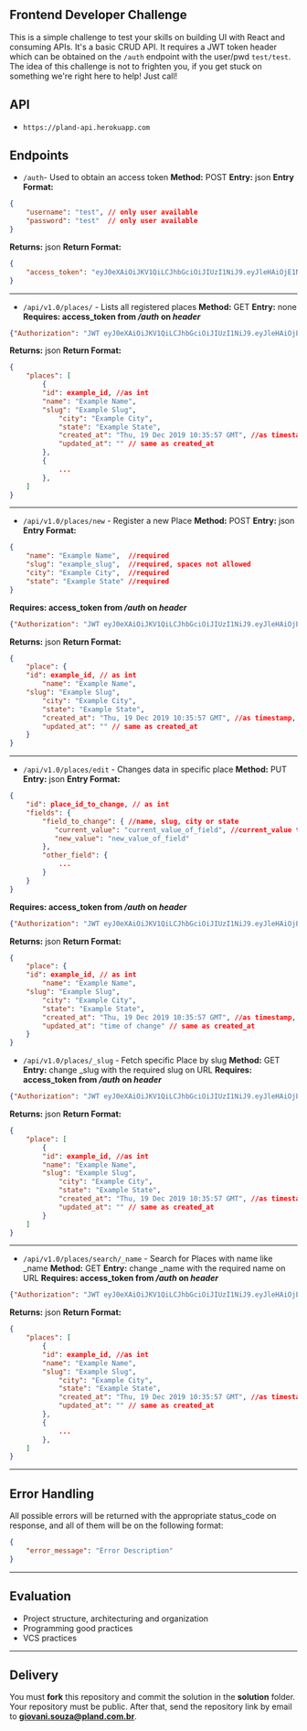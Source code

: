 ## Frontend Developer Challenge
This is a simple challenge to test your skills on building UI with React and consuming APIs.
It's a basic CRUD API. It requires a JWT token header which can be obtained on the `/auth` endpoint with the user/pwd `test/test`. The idea of this challenge is not to frighten you, if you get stuck on something we're right here to help! Just call!


## API
- `https://pland-api.herokuapp.com`

## Endpoints
- `/auth`- Used to obtain an access token
**Method:** POST
**Entry:** json
**Entry Format:**
```json
{
    "username": "test", // only user available
    "password": "test"  // only user available
}
```
**Returns:** json
**Return Format:**
```json
{
    "access_token": "eyJ0eXAiOiJKV1QiLCJhbGciOiJIUzI1NiJ9.eyJleHAiOjE1NzY4MjI0ODUsImlhdCI6MTU3NjgyMDY4NSwibmJmIjoxNTc2ODIwNjg1LCJpZGVudGl0eSI6OTk5OTk5fQ.oOR_Y9KcWcIy4ddY4B-NfdX-y54d3HZMmICjhVgsFkw"
}
```
---
-  `/api/v1.0/places/` - Lists all registered places
**Method:** GET
**Entry:** none
**Requires: access_token from */auth* on *header***
```json
{"Authorization": "JWT eyJ0eXAiOiJKV1QiLCJhbGciOiJIUzI1NiJ9.eyJleHAiOjE1NzY4MjI0ODUsImlhdCI6MTU3NjgyMDY4NSwibmJmIjoxNTc2ODIwNjg1LCJpZGVudGl0eSI6OTk5OTk5fQ.oOR_Y9KcWcIy4ddY4B-NfdX-y54d3HZMmICjhVgsFkw"}
```
**Returns:** json
**Return Format:**
```json
{
    "places": [
        {
	    "id": example_id, //as int
	    "name": "Example Name",
	    "slug": "Example Slug",
            "city": "Example City",
            "state": "Example State",
            "created_at": "Thu, 19 Dec 2019 10:35:57 GMT", //as timestamp, should be formatted as "mm/dd/yyyy hh:ii:ss"?,
            "updated_at": "" // same as created_at
        },
        {
            ...
        },
    ]
}
```
---
-  `/api/v1.0/places/new` - Register a new Place
**Method:** POST
**Entry:** json
**Entry Format:**
```json
{
    "name": "Example Name",  //required
    "slug": "example_slug",  //required, spaces not allowed
    "city": "Example City",  //required
    "state": "Example State" //required
}
```
**Requires: access_token from */auth* on *header***
```json
{"Authorization": "JWT eyJ0eXAiOiJKV1QiLCJhbGciOiJIUzI1NiJ9.eyJleHAiOjE1NzY4MjI0ODUsImlhdCI6MTU3NjgyMDY4NSwibmJmIjoxNTc2ODIwNjg1LCJpZGVudGl0eSI6OTk5OTk5fQ.oOR_Y9KcWcIy4ddY4B-NfdX-y54d3HZMmICjhVgsFkw"}
```
**Returns:** json
**Return Format:**
```json
{
    "place": {
	"id": example_id, // as int
        "name": "Example Name",
	"slug": "Example Slug",
        "city": "Example City",
        "state": "Example State",
        "created_at": "Thu, 19 Dec 2019 10:35:57 GMT", //as timestamp, should be formatted as "mm/dd/yyyy hh:ii:ss"?,
        "updated_at": "" // same as created_at
    }
}
```
---
-  `/api/v1.0/places/edit` - Changes data in specific place
**Method:** PUT
**Entry:** json
**Entry Format:**
```json
{
    "id": place_id_to_change, // as int
    "fields": {
        "field_to_change": { //name, slug, city or state
           "current_value": "current_value_of_field", //current_value to ensure correct model instance
           "new_value": "new_value_of_field"
        },
        "other_field": {
            ...
        }
    }
}
```
**Requires: access_token from */auth* on *header***
```json
{"Authorization": "JWT eyJ0eXAiOiJKV1QiLCJhbGciOiJIUzI1NiJ9.eyJleHAiOjE1NzY4MjI0ODUsImlhdCI6MTU3NjgyMDY4NSwibmJmIjoxNTc2ODIwNjg1LCJpZGVudGl0eSI6OTk5OTk5fQ.oOR_Y9KcWcIy4ddY4B-NfdX-y54d3HZMmICjhVgsFkw"}
```
**Returns:** json
**Return Format:**
```json
{
    "place": {
	"id": example_id, // as int
        "name": "Example Name",
	"slug": "Example Slug",
        "city": "Example City",
        "state": "Example State",
        "created_at": "Thu, 19 Dec 2019 10:35:57 GMT", //as timestamp, should be formatted as "mm/dd/yyyy hh:ii:ss"?,
        "updated_at": "time of change" // same as created_at
    }
}
```
-  `/api/v1.0/places/_slug` - Fetch specific Place by slug
**Method:** GET
**Entry:** change _slug with the required slug on URL
**Requires: access_token from */auth* on *header***
```json
{"Authorization": "JWT eyJ0eXAiOiJKV1QiLCJhbGciOiJIUzI1NiJ9.eyJleHAiOjE1NzY4MjI0ODUsImlhdCI6MTU3NjgyMDY4NSwibmJmIjoxNTc2ODIwNjg1LCJpZGVudGl0eSI6OTk5OTk5fQ.oOR_Y9KcWcIy4ddY4B-NfdX-y54d3HZMmICjhVgsFkw"}
```
**Returns:** json
**Return Format:**
```json
{
    "place": [
        {
	    "id": example_id, //as int
	    "name": "Example Name",
	    "slug": "Example Slug",
            "city": "Example City",
            "state": "Example State",
            "created_at": "Thu, 19 Dec 2019 10:35:57 GMT", //as timestamp, should be formatted as "mm/dd/yyyy hh:ii:ss"?,
            "updated_at": "" // same as created_at
        }
    ]
}
```
---
-  `/api/v1.0/places/search/_name` - Search for Places with name like _name
**Method:** GET
**Entry:** change _name with the required name on URL
**Requires: access_token from */auth* on *header***
```json
{"Authorization": "JWT eyJ0eXAiOiJKV1QiLCJhbGciOiJIUzI1NiJ9.eyJleHAiOjE1NzY4MjI0ODUsImlhdCI6MTU3NjgyMDY4NSwibmJmIjoxNTc2ODIwNjg1LCJpZGVudGl0eSI6OTk5OTk5fQ.oOR_Y9KcWcIy4ddY4B-NfdX-y54d3HZMmICjhVgsFkw"}
```
**Returns:** json
**Return Format:**
```json
{
    "places": [
        {
	    "id": example_id, //as int
	    "name": "Example Name",
	    "slug": "Example Slug",
            "city": "Example City",
            "state": "Example State",
            "created_at": "Thu, 19 Dec 2019 10:35:57 GMT", //as timestamp, should be formatted as "mm/dd/yyyy hh:ii:ss"?,
            "updated_at": "" // same as created_at
        },
        {
            ...
        },
    ]
}
```
---
## Error Handling
All possible errors will be returned with the appropriate status_code on response, and all of them will be on the following format:
```json
{
    "error_message": "Error Description"
}
```
---
## Evaluation
-   Project structure, architecturing and organization
-   Programming good practices
-   VCS practices
---
## Delivery
You must **fork** this repository and commit the solution in the **solution** folder. Your repository must be public. After that, send the repository link by email to **[giovani.souza@pland.com.br](mailto:giovani.souza@pland.com.br)**.

